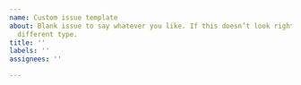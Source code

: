 ```yaml
---
name: Custom issue template
about: Blank issue to say whatever you like. If this doesn’t look right, choose a
  different type.
title: ''
labels: ''
assignees: ''

---
```



